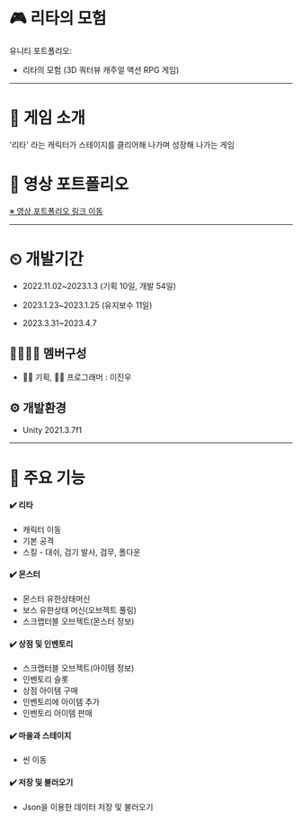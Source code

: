 # 🎮 리타의 모험
유니티 포트폴리오: 
- 리타의 모험 (3D 쿼터뷰 캐주얼 액션 RPG 게임)

---

# 📣 게임 소개
'리타' 라는 캐릭터가 스테이지를 클리어해 나가며 성장해 나가는 게임

# 🎥 영상 포트폴리오
[※ 영상 포트폴리오 링크 이동](https://drive.google.com/file/d/1A26lBAHUtruqkKa_A75RcS9zuTmyu2xW/view?usp=sharing)

---

# ⏲ 개발기간
- 2022.11.02~2023.1.3 (기획 10일, 개발 54일)
  
- 2023.1.23~2023.1.25 (유지보수 11일)
- 2023.3.31~2023.4.7 

## 👨‍👨‍👧‍👧 멤버구성
- 👩‍🏫 기획, 👨‍💻 프로그래머  : 이진우


## ⚙️ 개발환경
- Unity 2021.3.7f1

---

# 📌 주요 기능

#### ✔️ 리타
- 캐릭터 이동
- 기본 공격
- 스킬 - 대쉬, 검기 발사, 검무, 폴다운

#### ✔️ 몬스터
- 몬스터 유한상태머신
- 보스 유한상태 머신(오브젝트 풀링)
- 스크랩터블 오브젝트(몬스터 정보)


#### ✔️ 상점 및 인벤토리
- 스크랩터블 오브젝트(아이템 정보)
- 인벤토리 슬롯
- 상점 아이템 구매
- 인벤토리에 아이템 추가
- 인벤토리 아이템 판매

#### ✔️ 마을과 스테이지
- 씬 이동

#### ✔️ 저장 및 불러오기
- Json을 이용한 데이터 저장 및 불러오기
